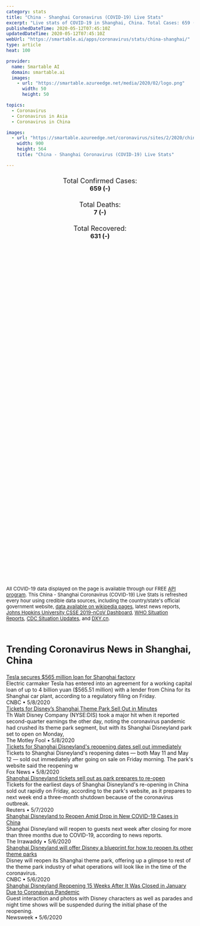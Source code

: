 ```yaml
---
category: stats
title: "China - Shanghai Coronavirus (COVID-19) Live Stats"
excerpt: "Live stats of COVID-19 in Shanghai, China. Total Cases: 659 (-), Deaths: 7 (-), Recoveries: 631(-)."
publishedDateTime: 2020-05-12T07:45:10Z
updatedDateTime: 2020-05-12T07:45:10Z
webUrl: "https://smartable.ai/apps/coronavirus/stats/china-shanghai/"
type: article
heat: 100

provider:
  name: Smartable AI
  domain: smartable.ai
  images:
    - url: "https://smartable.azureedge.net/media/2020/02/logo.png"
      width: 50
      height: 50

topics:
  - Coronavirus
  - Coronavirus in Asia
  - Coronavirus in China

images:
  - url: "https://smartable.azureedge.net/coronavirus/sites/2/2020/china-shanghai.jpg"
    width: 900
    height: 564
    title: "China - Shanghai Coronavirus (COVID-19) Live Stats"

---
```

<div class="total-stats" style="text-align: center;">
    <h3>
	    <div style="font-size: 18px; font-weight: 400;">Total Confirmed Cases:</div>
	    659 (-)
    </h3>
    <h3>
	    <div style="font-size: 18px; font-weight: 400;">Total Deaths:</div>
	    7 (-)
    </h3>
    <h3>
	    <div style="font-size: 18px; font-weight: 400;">Total Recovered:</div>
	    631 (-)
    </h3>
</div>

<script type="text/javascript" src="https://www.gstatic.com/charts/loader.js"></script>

<div id="time_series_chart" style="width: 100%; height: 400px;"></div>
<script type="text/javascript">
  google.charts.load('current', {'packages':['corechart']});
  google.charts.setOnLoadCallback(drawChart);
  function drawChart() {
    var data = google.visualization.arrayToDataTable([
      ['Date', 'Total Cases', 'Total Deaths', 'Total Recovered'],
      ['1/22/2020', 9, 0, 0],['1/23/2020', 16, 0, 0],['1/24/2020', 20, 0, 1],['1/25/2020', 33, 0, 1],['1/26/2020', 40, 1, 1],['1/27/2020', 53, 1, 3],['1/28/2020', 66, 1, 4],['1/29/2020', 96, 1, 5],['1/30/2020', 112, 1, 5],['1/31/2020', 135, 1, 9],['2/1/2020', 169, 1, 10],['2/2/2020', 182, 1, 10],['2/3/2020', 203, 1, 10],['2/4/2020', 219, 1, 12],['2/5/2020', 243, 1, 15],['2/6/2020', 257, 1, 25],['2/7/2020', 277, 1, 30],['2/8/2020', 286, 1, 41],['2/9/2020', 293, 1, 44],['2/10/2020', 299, 1, 48],['2/11/2020', 303, 1, 52],['2/12/2020', 311, 1, 57],['2/13/2020', 315, 1, 62],['2/14/2020', 318, 1, 90],['2/15/2020', 326, 1, 124],['2/16/2020', 328, 1, 140],['2/17/2020', 333, 1, 161],['2/18/2020', 333, 1, 177],['2/19/2020', 333, 2, 186],['2/20/2020', 334, 2, 199],['2/21/2020', 334, 2, 211],['2/22/2020', 335, 3, 227],['2/23/2020', 335, 3, 249],['2/24/2020', 335, 3, 261],['2/25/2020', 336, 3, 268],['2/26/2020', 337, 3, 272],['2/27/2020', 337, 3, 276],['2/28/2020', 337, 3, 279],['2/29/2020', 337, 3, 287],['3/1/2020', 337, 3, 290],['3/2/2020', 337, 3, 292],['3/3/2020', 338, 3, 294],['3/4/2020', 338, 3, 298],['3/5/2020', 339, 3, 303],['3/6/2020', 342, 3, 306],['3/7/2020', 342, 3, 313],['3/8/2020', 342, 3, 314],['3/9/2020', 342, 3, 315],['3/10/2020', 344, 3, 319],['3/11/2020', 344, 3, 320],['3/12/2020', 344, 3, 321],['3/13/2020', 350, 3, 324],['3/14/2020', 353, 3, 324],['3/15/2020', 355, 3, 324],['3/16/2020', 358, 3, 325],['3/17/2020', 361, 3, 326],['3/18/2020', 363, 3, 326],['3/19/2020', 371, 3, 326],['3/20/2020', 380, 3, 327],['3/21/2020', 394, 4, 328],['3/22/2020', 404, 4, 329],['3/23/2020', 413, 4, 329],['3/24/2020', 414, 4, 330],['3/25/2020', 451, 5, 330],['3/26/2020', 451, 5, 331],['3/27/2020', 485, 5, 334],['3/28/2020', 492, 5, 334],['3/29/2020', 498, 5, 334],['3/30/2020', 509, 5, 338],['3/31/2020', 516, 6, 341],['4/1/2020', 522, 6, 343],['4/2/2020', 522, 6, 343],['4/3/2020', 522, 6, 343],['4/4/2020', 522, 6, 343],['4/5/2020', 522, 6, 343],['4/6/2020', 522, 6, 343],['4/7/2020', 522, 6, 343],['4/8/2020', 522, 6, 343],['4/9/2020', 522, 6, 343],['4/10/2020', 555, 7, 435],['4/11/2020', 607, 7, 438],['4/12/2020', 607, 7, 446],['4/13/2020', 618, 7, 458],['4/14/2020', 622, 7, 468],['4/15/2020', 628, 7, 485],['4/16/2020', 628, 7, 512],['4/17/2020', 628, 7, 512],['4/18/2020', 635, 7, 516],['4/19/2020', 638, 7, 521],['4/20/2020', 638, 7, 530],['4/21/2020', 639, 7, 530],['4/22/2020', 640, 7, 534],['4/23/2020', 641, 7, 534],['4/24/2020', 641, 7, 547],['4/25/2020', 642, 7, 558],['4/26/2020', 642, 7, 568],['4/27/2020', 644, 7, 594],['4/28/2020', 645, 7, 597],['4/29/2020', 647, 7, 597],['4/30/2020', 652, 7, 599],['5/1/2020', 652, 7, 605],['5/2/2020', 652, 7, 612],['5/3/2020', 655, 7, 615],['5/4/2020', 656, 7, 619],['5/5/2020', 656, 7, 620],['5/6/2020', 657, 7, 620],['5/7/2020', 657, 7, 623],['5/8/2020', 657, 7, 623],['5/9/2020', 659, 7, 629],['5/10/2020', 659, 7, 629],['5/11/2020', 659, 7, 631],['5/12/2020', 659, 7, 631],
    ]);
    var options = {
      curveType: 'none',
      chartArea: {'width': '80%', 'height': '80%'},
      legend: { position: 'top' },
      lineWidth: 5,
      colors: ['#f60109', '#444444', '#81B71F']
    };
    var chart = new google.visualization.LineChart(document.getElementById('time_series_chart'));
    chart.draw(data, options);
  }
</script>

<div id="geo_chart" style="width: 100%; height: 500px;"></div>
<script type="text/javascript">
  google.charts.load('current', {
    'packages':['geochart'],
    'mapsApiKey': 'AIzaSyDk1HhVhLaveyKrUhhHZ5YwzIpEcbdal6U'
  });
  google.charts.setOnLoadCallback(drawRegionsMap);
  function drawRegionsMap() {
    var data = google.visualization.arrayToDataTable([
      ['Location', 'Total Cases', 'Total Deaths'],
      ["Shanghai Shi", 659, 7]
    ]);
    var options = {
      backgroundColor: {fill:'transparent',stroke:'#FFF' ,strokeWidth:0 }, 
      region: 'CN',
      resolution: 'provinces', 
      legend: 'none',
      colorAxis: {
          colors: ['#FFE2E2', '#f60109']
      }
    };
    var chart = new google.visualization.GeoChart(document.getElementById('geo_chart'));
    chart.draw(data, options);
  };
</script>



<span style="font-size: 13px">All COVID-19 data displayed on the page is available through our FREE <a href="https://developer.smartable.ai">API program</a>. This China - Shanghai Coronavirus (COVID-19) Live Stats is refreshed every hour using credible data sources, including the country/state's official government website, <a href="https://en.wikipedia.org/wiki/2019%E2%80%9320_coronavirus_pandemic" target="_blank">data available on wikipedia pages</a>, latest news reports, <a href="https://systems.jhu.edu/research/public-health/ncov/" target="_blank">Johns Hopkins University CSSE 2019-nCoV Dashboard</a>, <a href="https://www.who.int/emergencies/diseases/novel-coronavirus-2019/situation-reports" target="_blank">WHO Situation Reports</a>, <a href="https://www.cdc.gov/coronavirus/2019-ncov/index.html" target="_blank">CDC Situation Updates</a>, and <a href="https://ncov.dxy.cn/ncovh5/view/pneumonia" target="_blank">DXY.cn</a>.</span>


<h2 id="news" class="center" style="margin-top: 60px; font-size: 25px;">Trending Coronavirus News in Shanghai, China</h2>
<div class="row">
<div class="col-md-6 col-sm-12">
  <div class="content-card">
	<a href="https://www.cnbc.com/2020/05/08/tesla-secures-565-million-loan-for-shanghai-factory.html"><div class="card-image" style="background-image: url(https://image.cnbcfm.com/api/v1/image/106434195-1583836562190gettyimages-1096056696.jpeg?v=1588955619)"></div></a>
	<div class="content">
		<div class="card-title"><a href="https://www.cnbc.com/2020/05/08/tesla-secures-565-million-loan-for-shanghai-factory.html">Tesla secures $565 million loan for Shanghai factory</a></div>
		<div class="card-excerpt">Electric carmaker Tesla has entered into an agreement for a working capital loan of up to 4 billion yuan ($565.51 million) with a lender from China for its Shanghai car plant, according to a regulatory filing on Friday.</div>
		<div class="card-meta">
			<span class="card-provider">CNBC</span> • <span class="card-date">5/8/2020</span>
		</div>
	</div>
  </div>
</div>
<div class="col-md-6 col-sm-12">
  <div class="content-card">
	<a href="https://www.fool.com/investing/2020/05/08/tickets-for-disneys-shanghai-theme-park-sell-out-i.aspx"><div class="card-image" style="background-image: url(https://g.foolcdn.com/image/?url=https%3A%2F%2Fg.foolcdn.com%2Feditorial%2Fimages%2F572972%2Fgettyimages-ferriswheel.jpg&w=1200&op=resize)"></div></a>
	<div class="content">
		<div class="card-title"><a href="https://www.fool.com/investing/2020/05/08/tickets-for-disneys-shanghai-theme-park-sell-out-i.aspx">Tickets for Disney’s Shanghai Theme Park Sell Out in Minutes</a></div>
		<div class="card-excerpt">Th Walt Disney Company (NYSE:DIS) took a major hit when it reported second-quarter earnings the other day, noting the coronavirus pandemic had crushed its theme park segment, but with its Shanghai Disneyland park set to open on Monday,</div>
		<div class="card-meta">
			<span class="card-provider">The Motley Fool</span> • <span class="card-date">5/8/2020</span>
		</div>
	</div>
  </div>
</div>
<div class="col-md-6 col-sm-12">
  <div class="content-card">
	<a href="https://www.foxnews.com/travel/tickets-disneyland-shanghai-sell-out-immediately"><div class="card-image" style="background-image: url(https://a57.foxnews.com/static.foxnews.com/foxnews.com/content/uploads/2020/05/640/320/ShanghaiDisneytownHECTOR-RETAMALAFP-via-Getty-Images.jpg?ve=1&tl=1)"></div></a>
	<div class="content">
		<div class="card-title"><a href="https://www.foxnews.com/travel/tickets-disneyland-shanghai-sell-out-immediately">Tickets for Shanghai Disneyland's reopening dates sell out immediately</a></div>
		<div class="card-excerpt">Tickets to Shanghai Disneyland's reopening dates — both May 11 and May 12 — sold out immediately after going on sale on Friday morning. The park's website said the reopening w</div>
		<div class="card-meta">
			<span class="card-provider">Fox News</span> • <span class="card-date">5/8/2020</span>
		</div>
	</div>
  </div>
</div>
<div class="col-md-6 col-sm-12">
  <div class="content-card">
	<a href="https://www.reuters.com/article/us-health-coronavirus-disney-shanghai-idUSKBN22K0N6"><div class="card-image" style="background-image: url(https://s1.reutersmedia.net/resources/r/?m=02&d=20200508&t=2&i=1517907501&w=&fh=545px&fw=&ll=&pl=&sq=&r=LYNXMPEG470D2)"></div></a>
	<div class="content">
		<div class="card-title"><a href="https://www.reuters.com/article/us-health-coronavirus-disney-shanghai-idUSKBN22K0N6">Shanghai Disneyland tickets sell out as park prepares to re-open</a></div>
		<div class="card-excerpt">Tickets for the earliest days of Shanghai Disneyland's re-opening in China sold out rapidly on Friday, according to the park's website, as it prepares to next week end a three-month shutdown because of the coronavirus outbreak.</div>
		<div class="card-meta">
			<span class="card-provider">Reuters</span> • <span class="card-date">5/7/2020</span>
		</div>
	</div>
  </div>
</div>
<div class="col-md-6 col-sm-12">
  <div class="content-card">
	<a href="https://www.irrawaddy.com/news/asia/shanghai-disneyland-reopen-amid-drop-new-covid-19-cases-china.html"><div class="card-image" style="background-image: url(https://www.irrawaddy.com/wp-content/uploads/2020/05/cropped_image_l-copy.jpg)"></div></a>
	<div class="content">
		<div class="card-title"><a href="https://www.irrawaddy.com/news/asia/shanghai-disneyland-reopen-amid-drop-new-covid-19-cases-china.html">Shanghai Disneyland to Reopen Amid Drop in New COVID-19 Cases in China</a></div>
		<div class="card-excerpt">Shanghai Disneyland will reopen to guests next week after closing for more than three months due to COVID-19, according to news reports.</div>
		<div class="card-meta">
			<span class="card-provider">The Irrawaddy</span> • <span class="card-date">5/6/2020</span>
		</div>
	</div>
  </div>
</div>
<div class="col-md-6 col-sm-12">
  <div class="content-card">
	<a href="https://www.cnbc.com/2020/05/06/shanghai-disneyland-will-offer-a-blueprint-for-reopening-other-parks.html"><div class="card-image" style="background-image: url(https://image.cnbcfm.com/api/v1/image/106232490-1573165463951gettyimages-696735840.jpeg?v=1588780477)"></div></a>
	<div class="content">
		<div class="card-title"><a href="https://www.cnbc.com/2020/05/06/shanghai-disneyland-will-offer-a-blueprint-for-reopening-other-parks.html">Shanghai Disneyland will offer Disney a blueprint for how to reopen its other theme parks</a></div>
		<div class="card-excerpt">Disney will reopen its Shanghai theme park, offering up a glimpse to rest of the theme park industry of what operations will look like in the time of the coronavirus.</div>
		<div class="card-meta">
			<span class="card-provider">CNBC</span> • <span class="card-date">5/6/2020</span>
		</div>
	</div>
  </div>
</div>
<div class="col-md-6 col-sm-12">
  <div class="content-card">
	<a href="https://www.newsweek.com/shanghai-disneyland-reopening-15-weeks-after-it-was-closed-january-due-coronavirus-pandemic-1502356"><div class="card-image" style="background-image: url(https://d.newsweek.com/en/full/1587785/shanghai-disneyland-china-june-16-2017.jpg)"></div></a>
	<div class="content">
		<div class="card-title"><a href="https://www.newsweek.com/shanghai-disneyland-reopening-15-weeks-after-it-was-closed-january-due-coronavirus-pandemic-1502356">Shanghai Disneyland Reopening 15 Weeks After It Was Closed in January Due to Coronavirus Pandemic</a></div>
		<div class="card-excerpt">Guest interaction and photos with Disney characters as well as parades and night time shows will be suspended during the initial phase of the reopening.</div>
		<div class="card-meta">
			<span class="card-provider">Newsweek</span> • <span class="card-date">5/6/2020</span>
		</div>
	</div>
  </div>
</div>

</div>

